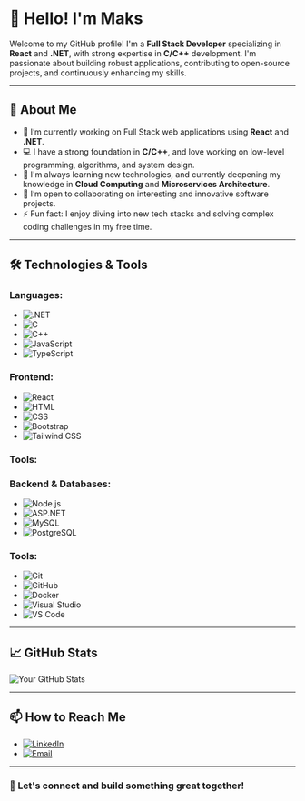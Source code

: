# 👋 Hello! I'm Maks

Welcome to my GitHub profile! I'm a **Full Stack Developer** specializing in **React** and **.NET**, with strong expertise in **C/C++** development. I'm passionate about building robust applications, contributing to open-source projects, and continuously enhancing my skills. 

---

## 🚀 About Me
- 🔭 I’m currently working on Full Stack web applications using **React** and **.NET**.
- 💻 I have a strong foundation in **C/C++**, and love working on low-level programming, algorithms, and system design.
- 🌱 I'm always learning new technologies, and currently deepening my knowledge in **Cloud Computing** and **Microservices Architecture**.
- 👯 I’m open to collaborating on interesting and innovative software projects.
- ⚡ Fun fact: I enjoy diving into new tech stacks and solving complex coding challenges in my free time.

---

## 🛠️ Technologies & Tools

### Languages:
- ![.NET](https://img.shields.io/badge/.NET-512BD4?style=for-the-badge&logo=dotnet&logoColor=white)
- ![C](https://img.shields.io/badge/C-A8B9CC?style=for-the-badge&logo=c&logoColor=white)
- ![C++](https://img.shields.io/badge/C++-00599C?style=for-the-badge&logo=cplusplus&logoColor=white)
- ![JavaScript](https://img.shields.io/badge/JavaScript-F7DF1E?style=for-the-badge&logo=javascript&logoColor=black)
- ![TypeScript](https://img.shields.io/badge/TypeScript-007ACC?style=for-the-badge&logo=typescript&logoColor=white)
  
### Frontend:
- ![React](https://img.shields.io/badge/React-61DAFB?style=for-the-badge&logo=react&logoColor=white)
- ![HTML](https://img.shields.io/badge/HTML-E34F26?style=for-the-badge&logo=html5&logoColor=white)
- ![CSS](https://img.shields.io/badge/CSS-1572B6?style=for-the-badge&logo=css3&logoColor=white)
- ![Bootstrap](https://img.shields.io/badge/Bootstrap-7952B3?style=for-the-badge&logo=bootstrap&logoColor=white)
- ![Tailwind CSS](https://img.shields.io/badge/TailwindCSS-06B6D4?style=for-the-badge&logo=tailwindcss&logoColor=white)

### Tools:

### Backend & Databases:
- ![Node.js](https://img.shields.io/badge/Node.js-339933?style=for-the-badge&logo=nodedotjs&logoColor=white)
- ![ASP.NET](https://img.shields.io/badge/ASP.NET-512BD4?style=for-the-badge&logo=dotnet&logoColor=white)
- ![MySQL](https://img.shields.io/badge/MySQL-4479A1?style=for-the-badge&logo=mysql&logoColor=white)
- ![PostgreSQL](https://img.shields.io/badge/PostgreSQL-336791?style=for-the-badge&logo=postgresql&logoColor=white)
  
### Tools:
- ![Git](https://img.shields.io/badge/Git-F05032?style=for-the-badge&logo=git&logoColor=white)
- ![GitHub](https://img.shields.io/badge/GitHub-181717?style=for-the-badge&logo=github&logoColor=white)
- ![Docker](https://img.shields.io/badge/Docker-2496ED?style=for-the-badge&logo=docker&logoColor=white)
- ![Visual Studio](https://img.shields.io/badge/Visual_Studio-5C2D91?style=for-the-badge&logo=visualstudio&logoColor=white)
- ![VS Code](https://img.shields.io/badge/VS_Code-0078D4?style=for-the-badge&logo=visualstudiocode&logoColor=white)

---

## 📈 GitHub Stats
![Your GitHub Stats](https://github-readme-stats.vercel.app/api?username=majorek31&show_icons=true&theme=radical)

---

## 📫 How to Reach Me
- [![LinkedIn](https://img.shields.io/badge/LinkedIn-0077B5?style=for-the-badge&logo=linkedin&logoColor=white)](https://www.linkedin.com/in/maksymilian-borucki-98790929b/)
- [![Email](https://img.shields.io/badge/Email-D14836?style=for-the-badge&logo=gmail&logoColor=white)](mailto:mborucki07@gmail.com)

---

### 🌟 Let's connect and build something great together!

